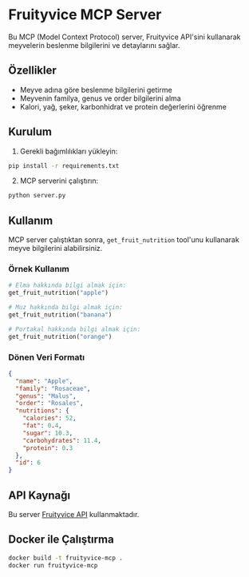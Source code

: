 # Fruityvice MCP Server

Bu MCP (Model Context Protocol) server, Fruityvice API'sini kullanarak meyvelerin beslenme bilgilerini ve detaylarını sağlar.

## Özellikler

- Meyve adına göre beslenme bilgilerini getirme
- Meyvenin familya, genus ve order bilgilerini alma
- Kalori, yağ, şeker, karbonhidrat ve protein değerlerini öğrenme

## Kurulum

1. Gerekli bağımlılıkları yükleyin:
```bash
pip install -r requirements.txt
```

2. MCP serverini çalıştırın:
```bash
python server.py
```

## Kullanım

MCP server çalıştıktan sonra, `get_fruit_nutrition` tool'unu kullanarak meyve bilgilerini alabilirsiniz.

### Örnek Kullanım

```python
# Elma hakkında bilgi almak için:
get_fruit_nutrition("apple")

# Muz hakkında bilgi almak için:
get_fruit_nutrition("banana")

# Portakal hakkında bilgi almak için:
get_fruit_nutrition("orange")
```

### Dönen Veri Formatı

```json
{
  "name": "Apple",
  "family": "Rosaceae", 
  "genus": "Malus",
  "order": "Rosales",
  "nutritions": {
    "calories": 52,
    "fat": 0.4,
    "sugar": 10.3,
    "carbohydrates": 11.4,
    "protein": 0.3
  },
  "id": 6
}
```

## API Kaynağı

Bu server [Fruityvice API](https://www.fruityvice.com/) kullanmaktadır.

## Docker ile Çalıştırma

```bash
docker build -t fruityvice-mcp .
docker run fruityvice-mcp
```
